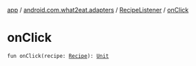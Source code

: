 [app](../../index.md) / [android.com.what2eat.adapters](../index.md) / [RecipeListener](index.md) / [onClick](./on-click.md)

# onClick

`fun onClick(recipe: `[`Recipe`](../../android.com.what2eat.network/-recipe/index.md)`): `[`Unit`](https://kotlinlang.org/api/latest/jvm/stdlib/kotlin/-unit/index.html)